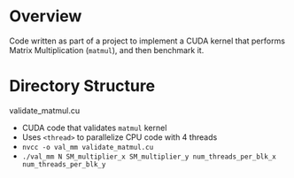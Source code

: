 # Overview
Code written as part of a project to implement a CUDA kernel that performs Matrix Multiplication (`matmul`), and then benchmark it. 

# Directory Structure
validate_matmul.cu
- CUDA code that validates `matmul` kernel
- Uses `<thread>` to parallelize CPU code with 4 threads 
- `nvcc -o val_mm validate_matmul.cu`
- `./val_mm N SM_multiplier_x SM_multiplier_y num_threads_per_blk_x num_threads_per_blk_y`
